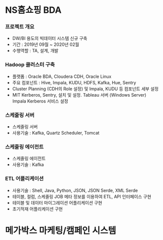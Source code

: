 # NS홈쇼핑 BDA
### 프로젝트 개요
* DW/BI 용도의 빅데이터 시스템 신규 구축
* 기간 : 2019년 09월 ~ 2020년 02월
* 수행역할 : TA, 설계, 개발
### Hadoop 클러스터 구축
* 플랫폼 : Oracle BDA, Cloudera CDH, Oracle Linux
* 주요 컴포넌트 : Hive, Impala, KUDU, HDFS, Kafka, Hue, Sentry
* Cluster Planning (CDH의 Role 설정) 및 Impala, KUDU 등 컴포넌트 세부 설정
* MIT Kerberos, Sentry, 설치 및 설정. Tableau 서버 (Windows Server) Impala Kerberos 서비스 설정
### 스케줄링 서버
* 스케줄링 서버
* 사용기술 : Kafka, Quartz Scheduler, Tomcat
### 스케줄링 에이전트
* 스케줄링 에이전트
* 사용기술 : Kafka
### ETL 어플리케이션
* 사용기술 : Shell, Java, Python, JSON, JSON Serde, XML Serde
* 테이블, 컬럼, 스케줄링 JOB 메타 정보를 이용하여 ETL, API 인터페이스 구현
* 테이블 및 데이터 마이그레이션 어플리케이션 구현
* 초기적재 어플리케이션 구현

# 메가박스 마케팅/캠페인 시스템
